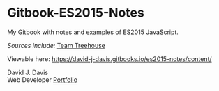 
# Gitbook-ES2015-Notes
My Gitbook with notes and examples of ES2015 JavaScript.

*Sources include:* [Team Treehouse](https://teamtreehouse.com/library/introducing-es2015)

Viewable here: https://david-j-davis.gitbooks.io/es2015-notes/content/

David J. Davis  
Web Developer
[Portfolio](http://david-james-davis.com)

